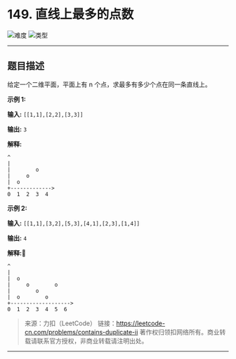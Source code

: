 # 149. 直线上最多的点数

![难度](https://img.shields.io/badge/难度-困难-red.svg?logo=leetcode&style=flat)  ![类型](https://img.shields.io/badge/类型-查找表-violet.svg?style=flat)

---

## 题目描述

给定一个二维平面，平面上有 n 个点，求最多有多少个点在同一条直线上。

**示例 1:**

 **输入:** `[[1,1],[2,2],[3,3]]`

**输出:** `3`

**解释:**

```
^
|
|        o
|     o
|  o  
+------------->
0  1  2  3  4
```

**示例 2:**

**输入:** `[[1,1],[3,2],[5,3],[4,1],[2,3],[1,4]]`

**输出:** `4`

**解释:**

```
^
|
|  o
|     o        o
|        o
|  o        o
+------------------->
0  1  2  3  4  5  6
```

> 来源：力扣（LeetCode）
链接：https://leetcode-cn.com/problems/contains-duplicate-ii
著作权归领扣网络所有。商业转载请联系官方授权，非商业转载请注明出处。

---
